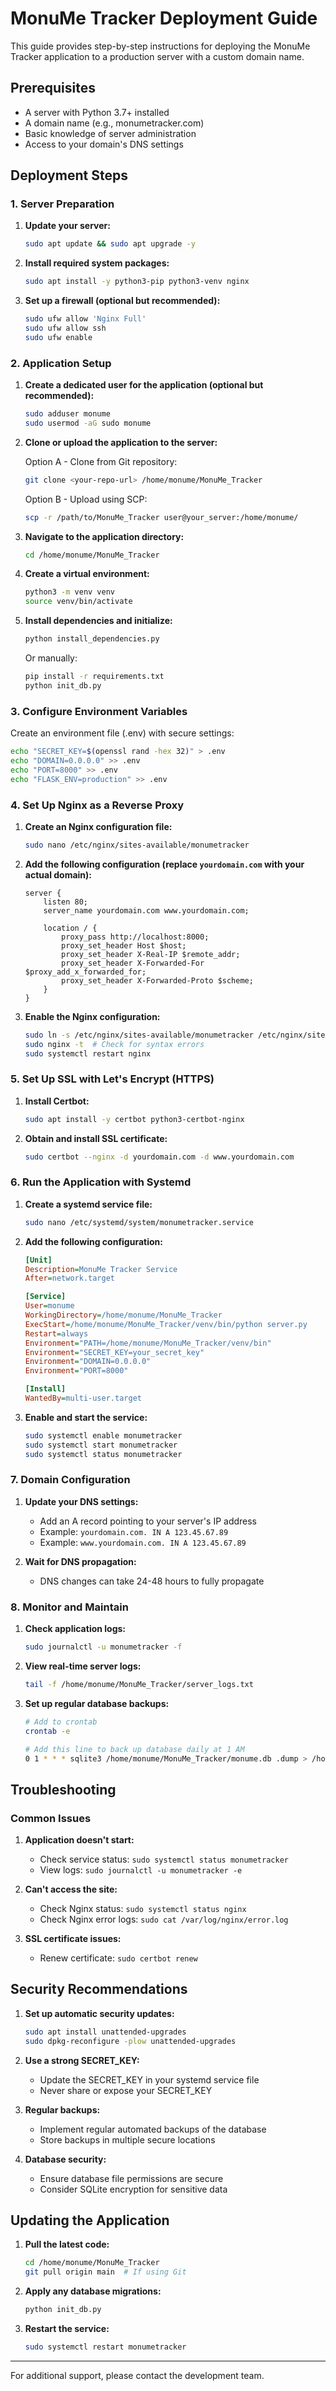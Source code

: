 # MonuMe Tracker Deployment Guide

This guide provides step-by-step instructions for deploying the MonuMe Tracker application to a production server with a custom domain name.

## Prerequisites

- A server with Python 3.7+ installed
- A domain name (e.g., monumetracker.com)
- Basic knowledge of server administration
- Access to your domain's DNS settings

## Deployment Steps

### 1. Server Preparation

1. **Update your server:**
   ```bash
   sudo apt update && sudo apt upgrade -y
   ```

2. **Install required system packages:**
   ```bash
   sudo apt install -y python3-pip python3-venv nginx
   ```

3. **Set up a firewall (optional but recommended):**
   ```bash
   sudo ufw allow 'Nginx Full'
   sudo ufw allow ssh
   sudo ufw enable
   ```

### 2. Application Setup

1. **Create a dedicated user for the application (optional but recommended):**
   ```bash
   sudo adduser monume
   sudo usermod -aG sudo monume
   ```

2. **Clone or upload the application to the server:**
   
   Option A - Clone from Git repository:
   ```bash
   git clone <your-repo-url> /home/monume/MonuMe_Tracker
   ```
   
   Option B - Upload using SCP:
   ```bash
   scp -r /path/to/MonuMe_Tracker user@your_server:/home/monume/
   ```

3. **Navigate to the application directory:**
   ```bash
   cd /home/monume/MonuMe_Tracker
   ```

4. **Create a virtual environment:**
   ```bash
   python3 -m venv venv
   source venv/bin/activate
   ```

5. **Install dependencies and initialize:**
   ```bash
   python install_dependencies.py
   ```
   
   Or manually:
   ```bash
   pip install -r requirements.txt
   python init_db.py
   ```

### 3. Configure Environment Variables

Create an environment file (.env) with secure settings:

```bash
echo "SECRET_KEY=$(openssl rand -hex 32)" > .env
echo "DOMAIN=0.0.0.0" >> .env
echo "PORT=8000" >> .env
echo "FLASK_ENV=production" >> .env
```

### 4. Set Up Nginx as a Reverse Proxy

1. **Create an Nginx configuration file:**
   ```bash
   sudo nano /etc/nginx/sites-available/monumetracker
   ```

2. **Add the following configuration (replace `yourdomain.com` with your actual domain):**
   ```nginx
   server {
       listen 80;
       server_name yourdomain.com www.yourdomain.com;

       location / {
           proxy_pass http://localhost:8000;
           proxy_set_header Host $host;
           proxy_set_header X-Real-IP $remote_addr;
           proxy_set_header X-Forwarded-For $proxy_add_x_forwarded_for;
           proxy_set_header X-Forwarded-Proto $scheme;
       }
   }
   ```

3. **Enable the Nginx configuration:**
   ```bash
   sudo ln -s /etc/nginx/sites-available/monumetracker /etc/nginx/sites-enabled/
   sudo nginx -t  # Check for syntax errors
   sudo systemctl restart nginx
   ```

### 5. Set Up SSL with Let's Encrypt (HTTPS)

1. **Install Certbot:**
   ```bash
   sudo apt install -y certbot python3-certbot-nginx
   ```

2. **Obtain and install SSL certificate:**
   ```bash
   sudo certbot --nginx -d yourdomain.com -d www.yourdomain.com
   ```

### 6. Run the Application with Systemd

1. **Create a systemd service file:**
   ```bash
   sudo nano /etc/systemd/system/monumetracker.service
   ```

2. **Add the following configuration:**
   ```ini
   [Unit]
   Description=MonuMe Tracker Service
   After=network.target

   [Service]
   User=monume
   WorkingDirectory=/home/monume/MonuMe_Tracker
   ExecStart=/home/monume/MonuMe_Tracker/venv/bin/python server.py
   Restart=always
   Environment="PATH=/home/monume/MonuMe_Tracker/venv/bin"
   Environment="SECRET_KEY=your_secret_key"
   Environment="DOMAIN=0.0.0.0"
   Environment="PORT=8000"

   [Install]
   WantedBy=multi-user.target
   ```

3. **Enable and start the service:**
   ```bash
   sudo systemctl enable monumetracker
   sudo systemctl start monumetracker
   sudo systemctl status monumetracker
   ```

### 7. Domain Configuration

1. **Update your DNS settings:**
   - Add an A record pointing to your server's IP address
   - Example: `yourdomain.com. IN A 123.45.67.89`
   - Example: `www.yourdomain.com. IN A 123.45.67.89`

2. **Wait for DNS propagation:**
   - DNS changes can take 24-48 hours to fully propagate

### 8. Monitor and Maintain

1. **Check application logs:**
   ```bash
   sudo journalctl -u monumetracker -f
   ```

2. **View real-time server logs:**
   ```bash
   tail -f /home/monume/MonuMe_Tracker/server_logs.txt
   ```

3. **Set up regular database backups:**
   ```bash
   # Add to crontab
   crontab -e
   
   # Add this line to back up database daily at 1 AM
   0 1 * * * sqlite3 /home/monume/MonuMe_Tracker/monume.db .dump > /home/monume/backups/monume_$(date +\%Y\%m\%d).sql
   ```

## Troubleshooting

### Common Issues

1. **Application doesn't start:**
   - Check service status: `sudo systemctl status monumetracker`
   - View logs: `sudo journalctl -u monumetracker -e`

2. **Can't access the site:**
   - Check Nginx status: `sudo systemctl status nginx`
   - Check Nginx error logs: `sudo cat /var/log/nginx/error.log`

3. **SSL certificate issues:**
   - Renew certificate: `sudo certbot renew`

## Security Recommendations

1. **Set up automatic security updates:**
   ```bash
   sudo apt install unattended-upgrades
   sudo dpkg-reconfigure -plow unattended-upgrades
   ```

2. **Use a strong SECRET_KEY:**
   - Update the SECRET_KEY in your systemd service file
   - Never share or expose your SECRET_KEY

3. **Regular backups:**
   - Implement regular automated backups of the database
   - Store backups in multiple secure locations

4. **Database security:**
   - Ensure database file permissions are secure
   - Consider SQLite encryption for sensitive data

## Updating the Application

1. **Pull the latest code:**
   ```bash
   cd /home/monume/MonuMe_Tracker
   git pull origin main  # If using Git
   ```

2. **Apply any database migrations:**
   ```bash
   python init_db.py
   ```

3. **Restart the service:**
   ```bash
   sudo systemctl restart monumetracker
   ```

---

For additional support, please contact the development team.